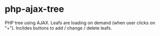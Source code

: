 php-ajax-tree
=============

PHP tree using AJAX.  Leafs are loading on demand (when user clicks on "+").  Inclides buttons to add / change / delete leafs.
